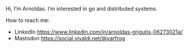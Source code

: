 Hi, I’m Arnoldas. I’m interested in go and distributed systems.

How to reach me:
- LinkedIn https://www.linkedin.com/in/arnoldas-grigutis-06273021a/
- Mastodon https://social.vivaldi.net/@varfrog

